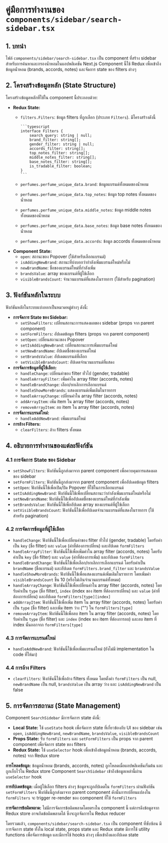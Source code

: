 # คู่มือการทำงานของ `components/sidebar/search-sidebar.tsx`

## 1. บทนำ

ไฟล์ `components/sidebar/search-sidebar.tsx` เป็น component ที่สร้าง sidebar สำหรับการค้นหาและกรองน้ำหอมในแอปพลิเคชัน Next.js Component นี้ใช้ Redux เพื่อเข้าถึงข้อมูลน้ำหอม (brands, accords, notes) และจัดการ state ของ filters ต่างๆ

## 2. โครงสร้างข้อมูลหลัก (State Structure)

โครงสร้างข้อมูลหลักที่ใช้ใน component นี้ประกอบด้วย:

- **Redux State:**
  - `filters.Filters`: ข้อมูล filters ที่ถูกเลือก (ประเภท `Filters`). มีโครงสร้างดังนี้

        ```typescript
        interface Filters {
            search_query: string | null;
            brand_filter: string[];
            gender_filter: string | null;
            accords_filter: string[];
            top_notes_filter: string[];
            middle_notes_filter: string[];
            base_notes_filter: string[];
            is_tradable_filter: boolean;
        }
        ```

  - `perfumes.perfume_unique_data.brand`: ข้อมูลแบรนด์ทั้งหมดของน้ำหอม
  - `perfumes.perfume_unique_data.top_notes`: ข้อมูล top notes ทั้งหมดของน้ำหอม
  - `perfumes.perfume_unique_data.middle_notes`: ข้อมูล middle notes ทั้งหมดของน้ำหอม
  - `perfumes.perfume_unique_data.base_notes`: ข้อมูล base notes ทั้งหมดของน้ำหอม
  - `perfumes.perfume_unique_data.accords`: ข้อมูล accords ทั้งหมดของน้ำหอม
- **Component State:**
  - `open`: สถานะของ Popover (ใช้สำหรับเลือกแบรนด์)
  - `isAddingNewBrand`: สถานะที่บ่งบอกว่ากำลังเพิ่มแบรนด์ใหม่หรือไม่
  - `newBrandName`: ชื่อของแบรนด์ใหม่ที่กำลังเพิ่ม
  - `brandsValue`: array ของแบรนด์ที่ผู้ใช้เลือก
  - `visibleBrandsCount`: จำนวนแบรนด์ที่แสดงในรายการ (ใช้สำหรับ pagination)

## 3. ฟังก์ชันหลักในระบบ

ฟังก์ชันหลักในระบบแบ่งออกเป็นหมวดหมู่ต่างๆ ดังนี้:

- **การจัดการ State ของ Sidebar:**
  - `setShowFilters`: เปลี่ยนสถานะการแสดงผลของ sidebar (props จาก parent component)
  - `setFormFilters`: อัปเดตข้อมูล filters (props จาก parent component)
  - `setOpen`: เปลี่ยนสถานะของ Popover
  - `setIsAddingNewBrand`: เปลี่ยนสถานะการเพิ่มแบรนด์ใหม่
  - `setNewBrandName`: อัปเดตชื่อของแบรนด์ใหม่
  - `setBrandsValue`: อัปเดตแบรนด์ที่เลือก
  - `setVisibleBrandsCount`: อัปเดตจำนวนแบรนด์ที่แสดง
- **การจัดการข้อมูลที่ผู้ใช้เลือก:**
  - `handleChange`: เปลี่ยนค่าของ filter ทั่วไป (gender, tradable)
  - `handleArrayFilter`: เพิ่มค่าใน array filter (accords, notes)
  - `handleBrandChange`: เลือก/ยกเลิกการเลือกแบรนด์
  - `handleShowMoreBrands`: แสดงแบรนด์เพิ่มเติมในรายการ
  - `handleArrayChange`: เปลี่ยนค่าใน array filter (accords, notes)
  - `addArrayItem`: เพิ่ม item ใน array filter (accords, notes)
  - `removeArrayItem`: ลบ item ใน array filter (accords, notes)
- **การจัดการแบรนด์ใหม่:**
  - `handleAddNewBrand`: เพิ่มแบรนด์ใหม่
- **การล้าง Filters:**
  - `clearFilters`: ล้าง filters ทั้งหมด

## 4. อธิบายการทำงานของแต่ละฟังก์ชัน

### 4.1 การจัดการ State ของ Sidebar

- `setShowFilters`: ฟังก์ชันนี้ถูกส่งมาจาก parent component เพื่อควบคุมการแสดงผลของ sidebar
- `setFormFilters`: ฟังก์ชันนี้ถูกส่งมาจาก parent component เพื่ออัปเดตข้อมูล filters
- `setOpen`: ฟังก์ชันนี้ใช้เพื่อเปิด/ปิด Popover ที่ใช้ในการเลือกแบรนด์
- `setIsAddingNewBrand`: ฟังก์ชันนี้ใช้เพื่อเปลี่ยนสถานะว่ากำลังเพิ่มแบรนด์ใหม่หรือไม่
- `setNewBrandName`: ฟังก์ชันนี้ใช้เพื่ออัปเดตชื่อของแบรนด์ใหม่ที่กำลังเพิ่ม
- `setBrandsValue`: ฟังก์ชันนี้ใช้เพื่ออัปเดต array ของแบรนด์ที่ผู้ใช้เลือก
- `setVisibleBrandsCount`: ฟังก์ชันนี้ใช้เพื่ออัปเดตจำนวนแบรนด์ที่แสดงในรายการ (ใช้สำหรับ pagination)

### 4.2 การจัดการข้อมูลที่ผู้ใช้เลือก

- `handleChange`: ฟังก์ชันนี้ใช้เพื่อเปลี่ยนค่าของ filter ทั่วไป (gender, tradable) โดยรับค่าเป็น `key` (ชื่อ filter) และ `value` (ค่าที่ต้องการเปลี่ยน) และอัปเดต `formFilters`
- `handleArrayFilter`: ฟังก์ชันนี้ใช้เพื่อเพิ่มค่าใน array filter (accords, notes) โดยรับค่าเป็น `key` (ชื่อ filter) และ `value` (ค่าที่ต้องการเพิ่ม) และอัปเดต `formFilters`
- `handleBrandChange`: ฟังก์ชันนี้ใช้เพื่อเลือก/ยกเลิกการเลือกแบรนด์ โดยรับค่าเป็น `brandName` (ชื่อแบรนด์) และอัปเดต `formFilters.brand_filter` และ `brandsValue`
- `handleShowMoreBrands`: ฟังก์ชันนี้ใช้เพื่อแสดงแบรนด์เพิ่มเติมในรายการ โดยเพิ่มค่า `visibleBrandsCount` ขึ้น 10 (หรือไม่เกินจำนวนแบรนด์ทั้งหมด)
- `handleArrayChange`: ฟังก์ชันนี้ใช้เพื่อเปลี่ยนค่าใน array filter (accords, notes) โดยรับค่าเป็น `type` (ชื่อ filter), `index` (index ของ item ที่ต้องการเปลี่ยน) และ `value` (ค่าที่ต้องการเปลี่ยน) และอัปเดต `formFilters[type][index]`
- `addArrayItem`: ฟังก์ชันนี้ใช้เพื่อเพิ่ม item ใน array filter (accords, notes) โดยรับค่าเป็น `type` (ชื่อ filter) และเพิ่ม item ว่าง ("") ใน `formFilters[type]`
- `removeArrayItem`: ฟังก์ชันนี้ใช้เพื่อลบ item ใน array filter (accords, notes) โดยรับค่าเป็น `type` (ชื่อ filter) และ `index` (index ของ item ที่ต้องการลบ) และลบ item ที่ index นั้นออกจาก `formFilters[type]`

### 4.3 การจัดการแบรนด์ใหม่

- `handleAddNewBrand`: ฟังก์ชันนี้ใช้เพื่อเพิ่มแบรนด์ใหม่ (ยังไม่มี implementation ใน code ที่ให้มา)

### 4.4 การล้าง Filters

- `clearFilters`: ฟังก์ชันนี้ใช้เพื่อล้าง filters ทั้งหมด โดยตั้งค่า `formFilters` เป็น null, `newBrandName` เป็น null, `brandsValue` เป็น array ว่าง และ `isAddingNewBrand` เป็น false

## 5. การจัดการสถานะ (State Management)

Component `SearchSidebar` มีการจัดการ state ดังนี้:

- **Local State:** ใช้ `useState` hook เพื่อจัดการ state ที่เกี่ยวข้องกับ UI ของ sidebar เช่น `open`, `isAddingNewBrand`, `newBrandName`, `brandsValue`, `visibleBrandsCount`
- **Props State:** รับ `formFilters` และ `setFormFilters` เป็น props จาก parent component เพื่อจัดการ state ของ filters
- **Redux State:** ใช้ `useSelector` hook เพื่อเข้าถึงข้อมูลน้ำหอม (brands, accords, notes) จาก Redux store

**การโหลดข้อมูล:** ข้อมูลน้ำหอม (brands, accords, notes) ถูกโหลดเมื่อแอปพลิเคชันเริ่มต้น และถูกเก็บไว้ใน Redux store Component `SearchSidebar` เข้าถึงข้อมูลเหล่านี้ผ่าน `useSelector` hook

**การอัปเดตข้อมูล:** เมื่อผู้ใช้เลือก filters ต่างๆ ข้อมูลจะถูกอัปเดตใน `formFilters` ผ่านฟังก์ชัน `setFormFilters` ฟังก์ชันนี้ถูกส่งมาจาก parent component ดังนั้นการเปลี่ยนแปลงใน `formFilters` จะ trigger re-render ของ component ที่ใช้ `formFilters`

**การจัดการข้อผิดพลาด:** ไม่มีการจัดการข้อผิดพลาดโดยตรงใน component นี้ แต่การดึงข้อมูลจาก Redux store อาจเกิดข้อผิดพลาดได้ ซึ่งจะถูกจัดการใน Redux reducer

โดยรวมแล้ว, `components/sidebar/search-sidebar.tsx` เป็น component ที่ซับซ้อน มีการจัดการ state ทั้งใน local state, props state และ Redux state มีการใช้ utility functions เพื่อจัดการข้อมูล และมีการใช้ hooks ต่างๆ เพื่อเข้าถึงและอัปเดต state
